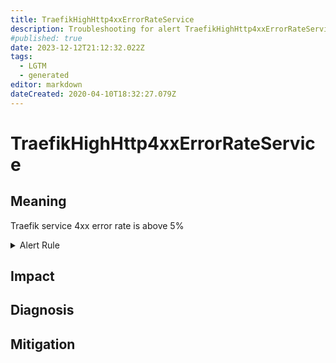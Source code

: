 ```yaml
---
title: TraefikHighHttp4xxErrorRateService
description: Troubleshooting for alert TraefikHighHttp4xxErrorRateService
#published: true
date: 2023-12-12T21:12:32.022Z
tags: 
  - LGTM
  - generated
editor: markdown
dateCreated: 2020-04-10T18:32:27.079Z
---
```


# TraefikHighHttp4xxErrorRateService

## Meaning
[//]: # "Short paragraph that explains what the alert means"
Traefik service 4xx error rate is above 5%

<details>
  <summary>Alert Rule</summary>

{{% rule "traefik/embedded-exporter-v2.yml" "TraefikHighHttp4xxErrorRateService" %}}

{{% comment %}}

```yaml
alert: TraefikHighHttp4xxErrorRateService
expr: sum(rate(traefik_service_requests_total{code=~"4.*"}[3m])) by (service) / sum(rate(traefik_service_requests_total[3m])) by (service) * 100 > 5
for: 1m
labels:
    severity: critical
annotations:
    summary: Traefik high HTTP 4xx error rate service (instance {{ $labels.instance }})
    description: |-
        Traefik service 4xx error rate is above 5%
          VALUE = {{ $value }}
          LABELS = {{ $labels }}
    runbook: https://github.com/srerun/prometheus-alerts/blob/main/content/runbooks/embedded-exporter-v2/TraefikHighHttp4xxErrorRateService.md

```

{{% /comment %}}

</details>


## Impact
[//]: # "What could / will happen if the alert is not addressed"



## Diagnosis
[//]: # "Steps to take to identify the cause of the problem"



## Mitigation
[//]: # "The steps necessary to resolve the alert"
